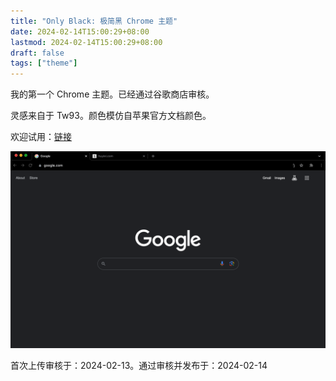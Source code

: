 ```yaml
---
title: "Only Black: 极简黑 Chrome 主题"
date: 2024-02-14T15:00:29+08:00
lastmod: 2024-02-14T15:00:29+08:00
draft: false
tags: ["theme"]
---
```


我的第一个 Chrome 主题。已经通过谷歌商店审核。

灵感来自于 Tw93。颜色模仿自苹果官方文档颜色。

欢迎试用：[链接](https://chromewebstore.google.com/detail/only-black/imabedafnokpmhinapjjocggchcnfmgo?utm_source=ext_app_menu)

![9](https://raw.githubusercontent.com/huyixi/Pics/main/uPic/9.png)

首次上传审核于：2024-02-13。通过审核并发布于：2024-02-14
